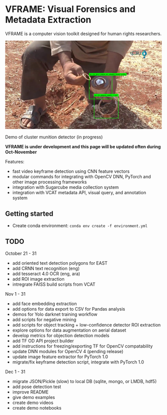 # VFRAME: Visual Forensics and Metadata Extraction

VFRAME is a computer vision toolkit designed for human rights researchers.

![](docs/images/vframe_screenshot_04.10.2018_02.png)

Demo of cluster munition detector (in progress)


**VFRAME is under development and this page will be updated often during Oct-November**

Features:
 
- fast video keyframe detection using CNN feature vectors
- modular commands for integrating with OpenCV DNN, PyTorch and other image processing frameworks
- integration with Sugarcube media collection system
- integration with VCAT metadata API, visual query, and annotation system


## Getting started

- Create conda environment: `conda env create -f environment.yml`

## TODO

October 21 - 31

- add oriented text detection polygons for EAST
- add CRNN text recognition (eng)
- add tesseract 4.0 OCR (eng, ara)
- add ROI image extraction
- intregrate FAISS build scripts from VCAT

Nov 1 - 31

- add face embedding extraction
- add options for data export to CSV for Pandas analysis
- demos for Yolo darknet training workflow
- add scripts for negative mining
- add scripts for object tracking + low-confidence detector ROI extraction
- explore options for data augmentation on aerial dataset
- develop metrics for objection detection models
- add TF OD API project builder
- add instructions for freezing/exporting TF for OpenCV compatability
- update DNN modules for OpenCV 4 (pending release)
- update image feature extractor for PyTorch 1.0
- migrate/fix keyframe detection script, integrate with PyTorch 1.0

Dec 1 - 31

- migrate JSON/Pickle (slow) to local DB (sqlite, mongo, or LMDB, hdf5)
- add pose detection test
- improve README
- give demo examples
- create demo videos
- create demo notebooks
